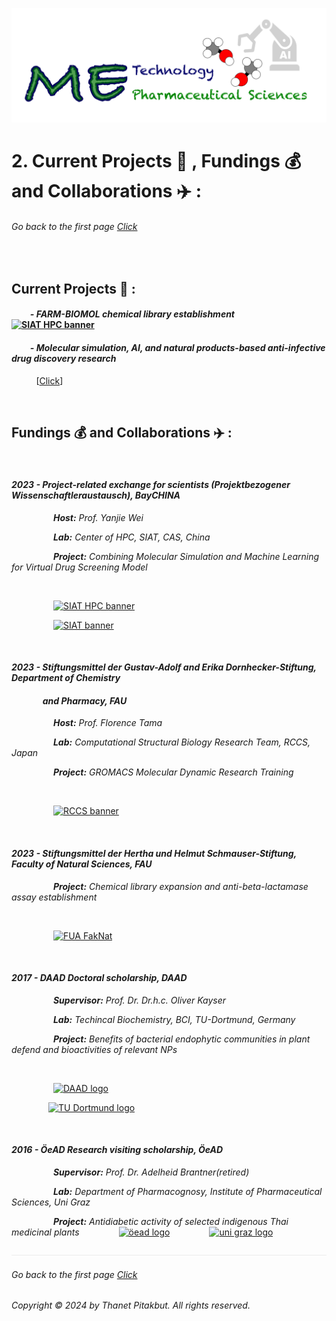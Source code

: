![](../images/cv-header.png)


# 2. Current Projects 🥼 , Fundings 💰 and Collaborations ✈️ :


###### Go back to the first page [Click](../README.md)

&nbsp;

## Current Projects 🥼 :

#### &nbsp;&nbsp;&nbsp;&nbsp;&nbsp;&nbsp;&nbsp;&nbsp; *- FARM-BIOMOL chemical library establishment*  &nbsp;&nbsp;&nbsp; <a href="https://pharmbio-fau-erlangen.github.io/FARM-BIOMOL/"><img src="https://pharmbio-fau-erlangen.github.io/FARM-BIOMOL/logo/2024-Chemlib-logo-V2.png" alt="SIAT HPC banner" width="150" height="60"></a>


#### &nbsp;&nbsp;&nbsp;&nbsp;&nbsp;&nbsp;&nbsp;&nbsp; *- Molecular simulation, AI, and natural products-based anti-infective drug discovery research*
  
&nbsp;&nbsp;&nbsp;&nbsp;&nbsp;&nbsp;&nbsp;&nbsp;&nbsp;&nbsp;[[Click](./sub_page/02_1_AIDD_infection.md)]

&nbsp;


## Fundings 💰 and Collaborations ✈️ :

&nbsp;

#### *__2023 - Project-related exchange for scientists (Projektbezogener Wissenschaftleraustausch), BayCHINA__*

&nbsp;&nbsp;&nbsp;&nbsp;&nbsp;&nbsp;&nbsp;&nbsp;&nbsp;&nbsp;&nbsp;&nbsp;&nbsp;&nbsp;&nbsp;&nbsp; *__Host:__ Prof. Yanjie Wei*

&nbsp;&nbsp;&nbsp;&nbsp;&nbsp;&nbsp;&nbsp;&nbsp;&nbsp;&nbsp;&nbsp;&nbsp;&nbsp;&nbsp;&nbsp;&nbsp; *__Lab:__ Center of HPC, SIAT, CAS, China*

&nbsp;&nbsp;&nbsp;&nbsp;&nbsp;&nbsp;&nbsp;&nbsp;&nbsp;&nbsp;&nbsp;&nbsp;&nbsp;&nbsp;&nbsp;&nbsp; *__Project:__ Combining Molecular Simulation and Machine Learning for Virtual Drug Screening Model*

&nbsp;

&nbsp;&nbsp;&nbsp;&nbsp;&nbsp;&nbsp;&nbsp;&nbsp;&nbsp;&nbsp;&nbsp;&nbsp;&nbsp;&nbsp;&nbsp;&nbsp; <a href="https://hpcc.siat.ac.cn/english/hpc.html"><img src="https://lh4.googleusercontent.com/proxy/uMRbjEXedYPctcSHenfCcjTsQfzg7kVaWuHQPIaaNjKZ-BaMO-pTiZvFVLcBcniVbzEnU4EPO_GUUBf1XmQImqgOFvo-eLFVRVBTm_BYc2EDULlGgc1hBWjs3L4bAtMoP5_4-W-22E0nILX_JdfouBf1UloRhwb55S2EYcpu" alt="SIAT HPC banner" width="700" height="150"></a>

&nbsp;&nbsp;&nbsp;&nbsp;&nbsp;&nbsp;&nbsp;&nbsp;&nbsp;&nbsp;&nbsp;&nbsp;&nbsp;&nbsp;&nbsp;&nbsp; <a href="http://english.siat.cas.cn"><img src="https://www.asam.net/index.php?eID=dumpFile&t=f&f=4101&token=5823a0c50380f855872f0eabd12ae94a6a4a636c" alt="SIAT banner" width="700" height="102"></a>

&nbsp;

#### *__2023 - Stiftungsmittel der Gustav-Adolf and Erika Dornhecker-Stiftung, Department of Chemistry__* 
#### &nbsp;&nbsp;&nbsp;&nbsp;&nbsp;&nbsp;&nbsp;&nbsp;&nbsp;&nbsp;&nbsp;&nbsp;&nbsp;&nbsp; *__and Pharmacy, FAU__*

&nbsp;&nbsp;&nbsp;&nbsp;&nbsp;&nbsp;&nbsp;&nbsp;&nbsp;&nbsp;&nbsp;&nbsp;&nbsp;&nbsp;&nbsp;&nbsp; *__Host:__ Prof. Florence Tama*

&nbsp;&nbsp;&nbsp;&nbsp;&nbsp;&nbsp;&nbsp;&nbsp;&nbsp;&nbsp;&nbsp;&nbsp;&nbsp;&nbsp;&nbsp;&nbsp; *__Lab:__ Computational Structural Biology Research Team, RCCS, Japan*

&nbsp;&nbsp;&nbsp;&nbsp;&nbsp;&nbsp;&nbsp;&nbsp;&nbsp;&nbsp;&nbsp;&nbsp;&nbsp;&nbsp;&nbsp;&nbsp; *__Project:__ GROMACS Molecular Dynamic Research Training*

&nbsp;


&nbsp;&nbsp;&nbsp;&nbsp;&nbsp;&nbsp;&nbsp;&nbsp;&nbsp;&nbsp;&nbsp;&nbsp;&nbsp;&nbsp;&nbsp;&nbsp; <a href="https://www.riken.jp/en/research/labs/r-ccs/comput_struct_biol/index.html"><img src="https://encrypted-tbn0.gstatic.com/images?q=tbn:ANd9GcRQZ0XITbzj8HtiT3YyWSwCwZ8Ylwl4gdekZA&s" alt="RCCS banner" width="700" height="150"></a>

&nbsp;

#### *__2023 - Stiftungsmittel der Hertha und Helmut Schmauser-Stiftung, Faculty of Natural Sciences, FAU__*

&nbsp;&nbsp;&nbsp;&nbsp;&nbsp;&nbsp;&nbsp;&nbsp;&nbsp;&nbsp;&nbsp;&nbsp;&nbsp;&nbsp;&nbsp;&nbsp; *__Project:__ Chemical library expansion and anti-beta-lactamase assay establishment*

&nbsp;

&nbsp;&nbsp;&nbsp;&nbsp;&nbsp;&nbsp;&nbsp;&nbsp;&nbsp;&nbsp;&nbsp;&nbsp;&nbsp;&nbsp;&nbsp;&nbsp; <a href="https://www.nat.fau.de"><img src="https://www.wordpress.rrze.fau.de/files/2021/11/fau-nat-digital.svg" alt="FUA FakNat" width="700" height="102"></a>

&nbsp;

#### *__2017 - DAAD Doctoral scholarship, DAAD__*

&nbsp;&nbsp;&nbsp;&nbsp;&nbsp;&nbsp;&nbsp;&nbsp;&nbsp;&nbsp;&nbsp;&nbsp;&nbsp;&nbsp;&nbsp;&nbsp; *__Supervisor:__ Prof. Dr. Dr.h.c. Oliver Kayser*

&nbsp;&nbsp;&nbsp;&nbsp;&nbsp;&nbsp;&nbsp;&nbsp;&nbsp;&nbsp;&nbsp;&nbsp;&nbsp;&nbsp;&nbsp;&nbsp; *__Lab:__ Techincal Biochemistry, BCI, TU-Dortmund, Germany*

&nbsp;&nbsp;&nbsp;&nbsp;&nbsp;&nbsp;&nbsp;&nbsp;&nbsp;&nbsp;&nbsp;&nbsp;&nbsp;&nbsp;&nbsp;&nbsp; *__Project:__ Benefits of bacterial endophytic communities in plant defend and bioactivities of relevant NPs*

&nbsp;


&nbsp;&nbsp;&nbsp;&nbsp;&nbsp;&nbsp;&nbsp;&nbsp;&nbsp;&nbsp;&nbsp;&nbsp;&nbsp;&nbsp;&nbsp;&nbsp; <a href="https://www2.daad.de/deutschland/stipendium/datenbank/en/21148-scholarship-database/?detail=57135739"><img src="https://www.uni-giessen.de/de/fbz/zentren/ggl/dateiblock/daad_logo/@@images/image.jpeg" alt="DAAD logo" width="800" height="60"></a>

&nbsp;&nbsp;&nbsp;&nbsp;&nbsp;&nbsp;&nbsp;&nbsp;&nbsp;&nbsp;&nbsp;&nbsp;&nbsp;&nbsp; <a href="https://tb.bci.tu-dortmund.de"><img src="https://upload.wikimedia.org/wikipedia/commons/thumb/e/e6/Technische_Universität_Dortmund_Logo.svg/1280px-Technische_Universität_Dortmund_Logo.svg.png" alt="TU Dortmund logo" width="450" height="90"></a>

&nbsp;

#### *__2016 - ÖeAD Research visiting scholarship, ÖeAD__*

&nbsp;&nbsp;&nbsp;&nbsp;&nbsp;&nbsp;&nbsp;&nbsp;&nbsp;&nbsp;&nbsp;&nbsp;&nbsp;&nbsp;&nbsp;&nbsp; *__Supervisor:__ Prof. Dr. Adelheid Brantner(retired)*

&nbsp;&nbsp;&nbsp;&nbsp;&nbsp;&nbsp;&nbsp;&nbsp;&nbsp;&nbsp;&nbsp;&nbsp;&nbsp;&nbsp;&nbsp;&nbsp; *__Lab:__ Department of Pharmacognosy, Institute of Pharmaceutical Sciences, Uni Graz*

&nbsp;&nbsp;&nbsp;&nbsp;&nbsp;&nbsp;&nbsp;&nbsp;&nbsp;&nbsp;&nbsp;&nbsp;&nbsp;&nbsp;&nbsp;&nbsp; *__Project:__ Antidiabetic activity of selected indigenous Thai medicinal plants*
&nbsp;&nbsp;&nbsp;&nbsp;&nbsp;&nbsp;&nbsp;&nbsp;&nbsp;&nbsp;&nbsp;&nbsp;&nbsp;&nbsp; <a href="https://oead.at/en/"><img src="https://upload.wikimedia.org/wikipedia/commons/1/15/OeAD_-_Agentur_für_Bildung_und_Internationalisierung.png" alt="öead logo" width="450" height="202"></a>
&nbsp;&nbsp;&nbsp;&nbsp;&nbsp;&nbsp;&nbsp;&nbsp;&nbsp;&nbsp;&nbsp;&nbsp;&nbsp;&nbsp; <a href="https://pharmazie.uni-graz.at/de/unsere-forschung/pharmakognosie/#:~:text=Die%20Pharmakognosiker%20der%20Universität%20Graz,pflanzlicher%20Arzneimittel%20der%20Echinacea%2DArten."><img src="https://static.uni-graz.at/fileadmin/grafik/logos/Logo_Uni-Graz_Schriftzug_4c_DE.jpg" alt="uni graz logo" width="480" height="200"></a>


![](../images/line04.png)

###### Go back to the first page [Click](../README.md)
###### Copyright © 2024 by Thanet Pitakbut. All rights reserved.
